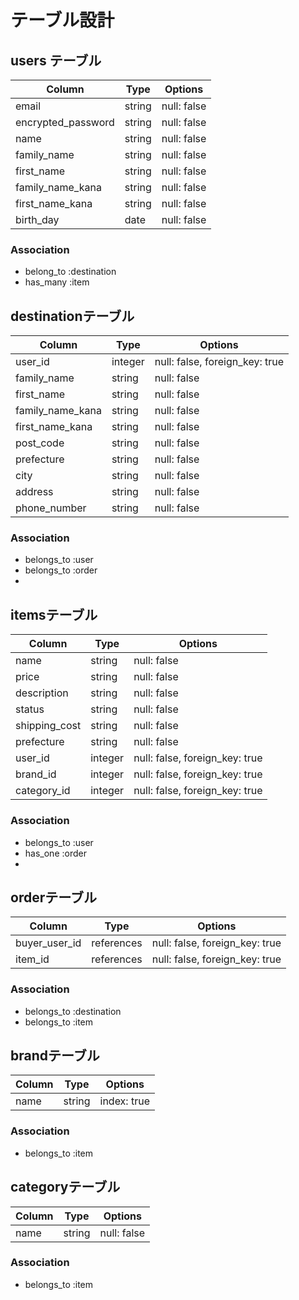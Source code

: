 # テーブル設計

## users テーブル

| Column               | Type   | Options     |
| -------------------- | ------ | ------------|
| email                | string | null: false |
| encrypted_password   | string | null: false |
| name                 | string | null: false |
| family_name          | string | null: false |
| first_name           | string | null: false |
| family_name_kana     | string | null: false |
| first_name_kana      | string | null: false |
| birth_day            | date   | null: false |


### Association

- belong_to :destination
- has_many :item


## destinationテーブル

| Column           | Type    | Options                        |
| ---------------- | ------- | ------------------------------ |
| user_id	         | integer | null: false, foreign_key: true |
| family_name      | string  | null: false                    |
| first_name       | string  | null: false                    |
| family_name_kana | string  | null: false                    |
| first_name_kana  | string  | null: false                    |
| post_code        | string  | null: false                    |
| prefecture       | string  | null: false                    |
| city             | string  | null: false                    |
| address          | string  | null: false                    |
| phone_number     | string  | null: false                    |


### Association

- belongs_to :user
- belongs_to :order
-

## itemsテーブル

| Column          | Type    | Options                        |
| --------------- | ------- | ------------------------------ |
| name  	        | string  | null: false                    |
| price           | string  | null: false                    |
| description     | string  | null: false                    |
| status          | string  | null: false                    |
| shipping_cost   | string  | null: false                    |
| prefecture      | string  | null: false                    |
| user_id	        | integer | null: false, foreign_key: true |
| brand_id	      | integer | null: false, foreign_key: true |
| category_id     | integer | null: false, foreign_key: true |

### Association

- belongs_to :user
- has_one :order
-

## orderテーブル

| Column          | Type       | Options                        |
| --------------- | ---------- | ------------------------------ |
| buyer_user_id   | references | null: false, foreign_key: true |
| item_id         | references | null: false, foreign_key: true |

### Association

- belongs_to :destination
- belongs_to :item


## brandテーブル

| Column | Type   | Options     |
| ------ | ------ | ----------- |
| name   | string | index: true |

### Association

- belongs_to :item


## categoryテーブル

| Column | Type   | Options     |
| ------ | ------ | ----------- |
| name   | string | null: false |

### Association

- belongs_to :item
